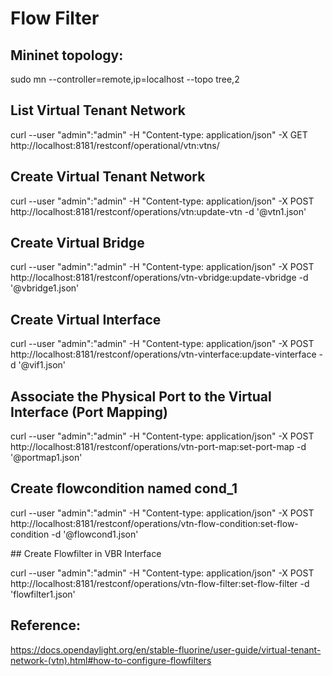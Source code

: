 # Flow Filter

## Mininet topology:

sudo mn --controller=remote,ip=localhost --topo tree,2


## List Virtual Tenant Network

curl --user "admin":"admin" -H "Content-type: application/json" -X GET http://localhost:8181/restconf/operational/vtn:vtns/

## Create Virtual Tenant Network

curl --user "admin":"admin" -H "Content-type: application/json" -X POST http://localhost:8181/restconf/operations/vtn:update-vtn -d '@vtn1.json'

## Create Virtual Bridge

curl --user "admin":"admin" -H "Content-type: application/json" -X POST http://localhost:8181/restconf/operations/vtn-vbridge:update-vbridge -d '@vbridge1.json'

## Create Virtual Interface

curl --user "admin":"admin" -H "Content-type: application/json" -X POST http://localhost:8181/restconf/operations/vtn-vinterface:update-vinterface -d '@vif1.json'

## Associate the Physical Port to the Virtual Interface (Port Mapping)

curl --user "admin":"admin" -H "Content-type: application/json" -X POST http://localhost:8181/restconf/operations/vtn-port-map:set-port-map -d '@portmap1.json'


## Create flowcondition named cond_1


curl --user "admin":"admin" -H "Content-type: application/json" -X POST http://localhost:8181/restconf/operations/vtn-flow-condition:set-flow-condition -d '@flowcond1.json'


## Create Flowfilter in VBR Interface

curl --user "admin":"admin" -H "Content-type: application/json" -X POST http://localhost:8181/restconf/operations/vtn-flow-filter:set-flow-filter -d 'flowfilter1.json'


## Reference:

https://docs.opendaylight.org/en/stable-fluorine/user-guide/virtual-tenant-network-(vtn).html#how-to-configure-flowfilters


